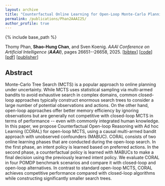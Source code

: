 ```yaml
---
layout: archive
title: "Counterfactual Online Learning for Open-Loop Monte-Carlo Planning"
permalink: /publications/Phan2AAAI25/
author_profile: true
---
```


{% include base_path %}

Thomy Phan, **Shao-Hung Chan**, and Sven Koenig.
<i>AAAI Conference on Artificial Intelligence (**AAAI**)</i>, pages 26651--26658, 2025.
[<a href="javascript:void(0)" onclick="(function(target, id) { if ($('#' + id).css('display') == 'block') { $('#' + id).hide('fast'); $(target).text('bibtex') } else { $('#' + id).show('fast'); $(target).text('bibtex▲') } })(this, 'bibtex-Phan2AAAI25');">bibtex</a>]
[[code](https://github.com/thomyphan/counterfactual-planning)]
[[pdf](https://shchan13.github.io/files/Phan2AAAI25.pdf)]
[[publisher](https://ojs.aaai.org/index.php/AAAI/article/view/21162)]
<div id="bibtex-Phan2AAAI25" style="display:none">
<pre>@inproceedings{Phan2AAAI25,
  author    = {Thomy Phan and Shao-Hung Chan and Sven Koenig},
  title     = {Counterfactual Online Learning for Open-Loop Monte-Carlo Planning},
  booktitle = {Proceedings of the AAAI Conference on Artificial Intelligence (AAAI)},
  pages     = {26651--26658},
  year      = {2025}
}
</pre></div>

## Abstract

Monte-Carlo Tree Search (MCTS) is a popular approach to online planning under uncertainty. While MCTS uses statistical sampling via multi-armed bandits to avoid exhaustive search in complex domains, common closed-loop approaches typically construct enormous search trees to consider a large number of potential observations and actions. On the other hand, open-loop approaches offer better memory efficiency by ignoring observations but are generally not competitive with closed-loop MCTS in terms of performance -- even with commonly integrated human knowledge. In this paper, we propose Counterfactual Open-loop Reasoning with Ad hoc Learning (CORAL) for open-loop MCTS, using a causal multi-armed bandit approach with unobserved confounders (MABUC). CORAL consists of two online learning phases that are conducted during the open-loop search. In the first phase, an intent policy is learned based on preferred actions. In the second phase, a counterfactual policy is learned with MABUCs to make a final decision using the previously learned intent policy. We evaluate CORAL in four POMDP benchmark scenarios and compare it with closed-loop and open-loop alternatives. In contrast to standard open-loop MCTS, CORAL achieves competitive performance compared with closed-loop algorithms while constructing significantly smaller search trees.
